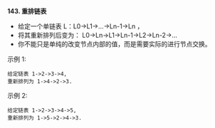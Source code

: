 **143. 重排链表**
- 给定一个单链表 L：L0→L1→…→Ln-1→Ln ，
- 将其重新排列后变为： L0→Ln→L1→Ln-1→L2→Ln-2→…
- 你不能只是单纯的改变节点内部的值，而是需要实际的进行节点交换。

示例 1:
```
给定链表 1->2->3->4, 
重新排列为 1->4->2->3.
```
示例 2:
```
给定链表 1->2->3->4->5, 
重新排列为 1->5->2->4->3.
```